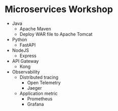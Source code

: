 # Microservices Workshop
* Java
  * Apache Maven
  * Deploy WAR file to Apache Tomcat
* Python
  * FastAPI
* NodeJS
  * Express
* API Gateway
  * Kong
* Observability
  * Distributed tracing
    * Open Telemetry
    * Jaeger
  * Application metric
    * Prometheus
    * Grafana